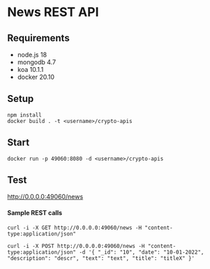 # News REST API
## Requirements

* node.js 18
* mongodb 4.7
* koa 10.1.1
* docker 20.10

## Setup
```
npm install
docker build . -t <username>/crypto-apis
```

## Start
```
docker run -p 49060:8080 -d <username>/crypto-apis
```

## Test

http://0.0.0.0:49060/news

#### Sample REST calls
```
curl -i -X GET http://0.0.0.0:49060/news -H "content-type:application/json"
```

```
curl -i -X POST http://0.0.0.0:49060/news -H "content-type:application/json" -d '{ "_id": "10", "date": "10-01-2022", "description": "descr", "text": "text", "title": "titleX" }'
```
